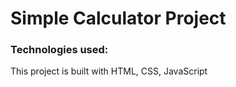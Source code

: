# Simple Calculator Project

### Technologies used:
This project is built with HTML, CSS, JavaScript

